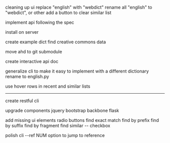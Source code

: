 cleaning up ui
    replace "english" with "webdict"
    rename all "english" to "webdict", or other
    add a button to clear similar list

implement api following the spec

install on server

create example dict
    find creative commons data

move ahd to git submodule

create interactive api doc

generalize cli to make it easy to implement with a different dictionary
    rename to english.py

use hover rows in recent and similar lists

-----------------------------

create restful cli

upgrade components
    jquery
    bootstrap
    backbone
    flask

add missing ui elements
    radio buttons
        find exact match
        find by prefix
        find by suffix
        find by fragment
    find similar -- checkbox

polish cli
    --ref NUM option to jump to reference
